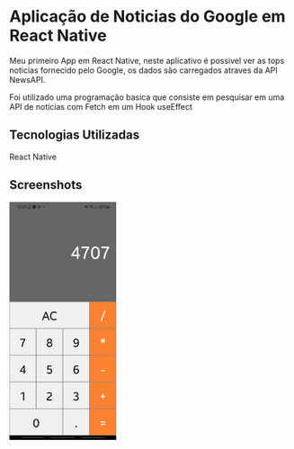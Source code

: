 
# Aplicação de Noticias do Google em React Native

Meu primeiro App em React Native, neste aplicativo é possivel ver as tops noticias fornecido pelo Google, os dados são carregados atraves da API NewsAPI.

Foi utilizado uma programação basica que consiste em pesquisar em uma API de noticias com Fetch em um Hook useEffect
## Tecnologias Utilizadas

React Native
## Screenshots

<img src="https://github.com/fealex95/App-Noticias/blob/master/Screenshots/WhatsApp%20Image%202022-03-26%20at%2012.29.21.jpeg" width=190 />
